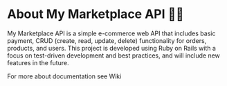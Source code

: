 # About My Marketplace API 🧑‍💻
My Marketplace API is a simple e-commerce web API that includes basic payment, CRUD (create, read, update, delete) functionality for orders, products, and users. This project is developed using Ruby on Rails with a focus on test-driven development and best practices, and will include new features in the future.

For more about documentation see Wiki
